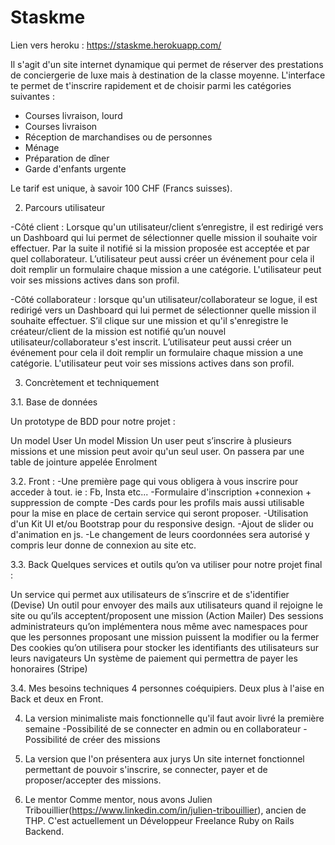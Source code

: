 # Staskme

Lien vers heroku : https://staskme.herokuapp.com/

Il s'agit d'un site internet dynamique qui permet de réserver des prestations de conciergerie de luxe mais à destination de la classe moyenne. L'interface te permet de t'inscrire rapidement et de choisir parmi les catégories suivantes :

- Courses livraison, lourd
- Courses livraison
- Réception de marchandises ou de personnes
- Ménage
- Préparation de dîner
- Garde d'enfants urgente

Le tarif est unique, à savoir 100 CHF (Francs suisses).

2. Parcours utilisateur

-Côté client : Lorsque qu'un utilisateur/client s’enregistre, il est redirigé vers un Dashboard qui lui permet de sélectionner quelle mission il souhaite voir effectuer. Par la suite il notifié si la mission proposée est acceptée et par quel collaborateur. L’utilisateur peut aussi créer un événement pour cela il doit remplir un formulaire chaque mission a une catégorie. L'utilisateur peut voir ses missions actives dans son profil.

-Côté collaborateur : lorsque qu'un utilisateur/collaborateur se logue, il est redirigé vers un Dashboard qui lui permet de sélectionner quelle mission il souhaite effectuer. S’il clique sur une mission et qu'il s'enregistre le créateur/client de la mission est notifié qu’un nouvel utilisateur/collaborateur s'est inscrit. L’utilisateur peut aussi créer un événement pour cela il doit remplir un formulaire chaque mission a une catégorie. L'utilisateur peut voir ses missions actives dans son profil.


3. Concrètement et techniquement

3.1. Base de données

Un prototype de BDD pour notre projet :

Un model User
Un model Mission
Un user peut s’inscrire à plusieurs missions et une mission peut avoir qu'un seul user. On passera par une table de jointure appelée Enrolment

3.2. Front :
-Une première page qui vous obligera à vous inscrire pour acceder à tout.
ie : Fb, Insta etc...
-Formulaire d'inscription +connexion + suppression de compte
-Des cards pour les profils mais aussi utilisable pour la mise en place de certain service qui seront proposer.
-Utilisation d'un Kit UI et/ou Bootstrap pour du responsive design.
-Ajout de slider ou d'animation en js.
-Le changement de leurs coordonnées sera autorisé y compris leur donne de connexion au site etc.


3.3. Back
Quelques services et outils qu’on va utiliser pour notre projet final :

Un service qui permet aux utilisateurs de s’inscrire et de s'identifier (Devise)
Un outil pour envoyer des mails aux utilisateurs quand il rejoigne le site ou qu’ils acceptent/proposent une mission (Action Mailer)
Des sessions administrateurs qu’on implémentera nous même avec namespaces pour que les personnes proposant une mission puissent la modifier ou la fermer
Des cookies qu’on utilisera pour stocker les identifiants des utilisateurs sur leurs navigateurs
Un système de paiement qui permettra de payer les honoraires (Stripe)


3.4. Mes besoins techniques
4 personnes coéquipiers. Deux plus à l'aise en Back et deux en Front.

4. La version minimaliste mais fonctionnelle qu'il faut avoir livré la première semaine
-Possibilité de se connecter en admin ou en collaborateur
-Possibilité de créer des missions


5. La version que l'on présentera aux jurys
Un site internet fonctionnel permettant de pouvoir s'inscrire, se connecter, payer et de proposer/accepter des missions.

6. Le mentor
Comme mentor, nous avons Julien Tribouillier(https://www.linkedin.com/in/julien-tribouillier), ancien de THP. C'est actuellement un Développeur Freelance Ruby on Rails Backend.


